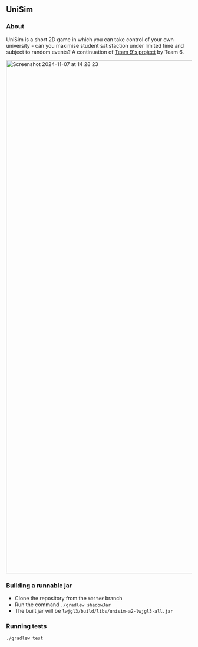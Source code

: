 ## UniSim

### About
UniSim is a short 2D game in which you can take control of your own university - can you maximise student satisfaction
under limited time and subject to random events? A continuation of [Team 9's project](https://github.com/JD760/Team9-UniSim) by Team 6.

<img width="1392" alt="Screenshot 2024-11-07 at 14 28 23" src="https://github.com/user-attachments/assets/ad5f7a08-3a0f-4e84-8d70-39d17136eb1c">

### Building a runnable jar
* Clone the repository from the `master` branch
* Run the command `./gradlew shadowJar`
* The built jar will be `lwjgl3/build/libs/unisim-a2-lwjgl3-all.jar`

### Running tests
    ./gradlew test
